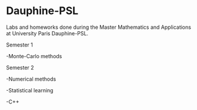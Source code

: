 # Dauphine-PSL
Labs and homeworks done during the Master Mathematics and Applications at University Paris Dauphine-PSL.

Semester 1

-Monte-Carlo methods

Semester 2

-Numerical methods

-Statistical learning

-C++
